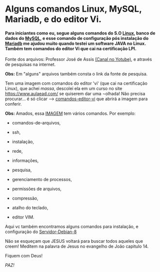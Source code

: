 # Alguns comandos Linux, MySQL, Mariadb, e do editor Vi. 
 
#### Para iniciantes como eu, segue alguns comandos do S.O [Linux](), banco de dados do [MySQL](https://github.com/mlssystem/comandos/blob/master/mysql.md), e esse comando de configuração pós instalação do [Mariadb]() me ajudou muito quando testei um software JAVA no Linux. Também tem comandos do editor Vi que cai na certificação LPI.

 Fonte dos arquivos: Professor José de Assis [(Canal no Yotube)](https://www.youtube.com/user/ProfessorJosedeAssis), e através de pesquisas na internet. 
 
 **Obs:** Em "alguns" arquivos também consta o link da fonte de pesquisa. 

Tem uma imagem com comandos do editor 'vi' (que cai na certificação Linux), que achei _massa_, descolei ela em um curso no site https://www.aulaead.com/  se quiserem dar uma ¬olhada! Não precisa procurar... é só clicar --> [comandos-editor-vi](https://github.com/mlssystem/comandos/blob/master/img/linux-cube.jpg) que abrirá a imagem para conferir.

 
**Obs:** Amados, essa [IMAGEM](https://github.com/mlssystem/comandos/blob/master/img/wallpaper-comandos-Linux-AulaEAD.jpg) tem vários comandos. Por exemplo: 

* comandos-de-arquivos,  

* ssh,  

* instalação,  

* rede,  

* informações,  

* pesquisa,  

* gerenciamento de processos,  

* permissões de arquivos,  

* compressão,  

* atalho do teclado,  

* editor VIM.  

Aqui vc também encontramos alguns comandos para instalação, e configuração do [Servidor-Debian-8](https://github.com/mlssystem/comandos/blob/master/servidor-debian-8.md)
 
Não se esqueçam que JESUS voltará para buscar todos aqueles que creem! Meditem na palavra de Jesus no evangelho de João capitulo 14.

Fiquem com Deus!

_PAZ!_

